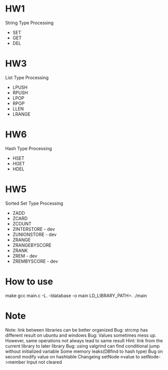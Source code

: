 # HW1
String Type Processing
* SET
* GET
* DEL

# HW3
List Type Processing
* LPUSH
* RPUSH
* LPOP
* RPOP
* LLEN
* LRANGE

# HW6
Hash Type Processing
* HSET
* HGET
* HDEL

# HW5
Sorted Set Type Processing
* ZADD
* ZCARD
* ZCOUNT
* ZINTERSTORE - dev
* ZUNIONSTORE - dev
* ZRANGE
* ZRANGEBYSCORE
* ZRANK
* ZREM - dev
* ZREMBYSCORE - dev

# How to use
make
gcc main.c -L. -ldatabase -o main
LD_LIBRARY_PATH=. ./main

# Note
Note: link between libraries can be better organized
Bug: strcmp has different result on ubuntu and windows
Bug: Values sometimes mess up. However, same operations not always lead to same result
Hint: link from the current library to later library
Bug: using valgrind can find conditional jump without initialized variable
Some memory leaks(DBfind to hash type)
Bug on second modify value on hashtable
Changeing setNode->value to setNode->member
Input not cleared